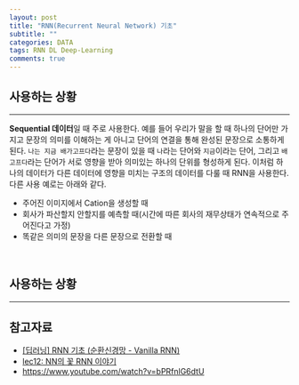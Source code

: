 ```yaml
---  
layout: post  
title: "RNN(Recurrent Neural Network) 기초"
subtitle: ""  
categories: DATA
tags: RNN DL Deep-Learning 
comments: true  
---  
```


## 사용하는 상황
---

**Sequential 데이터**일 때 주로 사용한다. 예를 들어 우리가 말을 할 때 하나의 단어만 가지고 문장의 의미를 이해하는 게 아니고 단어의 연결을 통해 완성된 문장으로 소통하게 된다. `나는 지금 배가고프다`라는 문장이 있을 때 `나`라는 단어와 `지금`이라는 단어, 그리고 `배고프다`라는 단어가 서로 영향을 받아 의미있는 하나의 단위를 형성하게 된다. 이처럼 하나의 데이터가 다른 데이터에 영향을 미치는 구조의 데이터를 다룰 때 RNN을 사용한다. 다른 사용 예로는 아래와 같다.

- 주어진 이미지에서 Cation을 생성할 때
- 회사가 파산할지 안할지를 예측할 때(시간에 따른 회사의 재무상태가 연속적으로 주어진다고 가정)
- 똑같은 의미의 문장을 다른 문장으로 전환할 때

<br>


## 사용하는 상황
---

## 참고자료
- [[딥러닝] RNN 기초 (순환신경망 - Vanilla RNN)](https://www.youtube.com/watch?v=PahF2hZM6cs)
- [lec12: NN의 꽃 RNN 이야기](https://www.youtube.com/watch?v=-SHPG_KMUkQ)
- https://www.youtube.com/watch?v=bPRfnlG6dtU